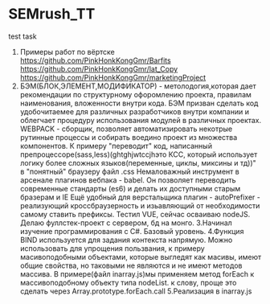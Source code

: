 # SEMrush_TT
test task
1. Примеры работ по вёртске
https://github.com/PinkHonkKongGmr/Barfits
https://github.com/PinkHonkKongGmr/lat_Copy
https://github.com/PinkHonkKongGmr/marketingProject
2. БЭМ(БЛОК,ЭЛЕМЕНТ,МОДИФИКАТОР) - метолодогия,которая дает рекомендации по структурному офоромлению проекта,
правилам наименования, вложенности внутри кода. БЭМ призван сделать код удобочитаемее для различных разработчиков внутри компании и облегчает процедуру использования модулей в различных проектах.
WEBPACK - сборщик, позволяет автоматизировать некотрые рутинные процессы и собирать воедино проект из множества компонентов. К примеру "переводит" код, написанный препроцессоре(sass,less)(ghtghjwtccjhэто КСС, который использует логику более сложных языков(переменные, циклы, миксины и тд))" в "понятный" браузеру файл .css
Немаловажный инструмент в арсенале плагинов вебпака - babel. Он позволяет переводить современные стандарты (es6) и делать их доступными старым бразерам и IE
Ещё удобный для верстальщика плагин - autoPrefixer - реализующий кроссбраузерность и изьавляющий от необходимости самому ставить префиксы.
 Тестил VUE, сейчас осваиваю nodeJS. Делаю фуллстек-проект с сервером, бд на монго.
 3.Начинал изучение программирования с C#. Базовый уровень.
 4.Функция BIND используется для задания контекста напрямую. Можно использовать для упрощения пользвания, к примеру масивоподобными объектами, которые выгледят как масивы, имеют общие свойства, но таковыми не являются и не имеют методов массива. В примере(файл inarray.js)мы применяем метод forEach к массивоподобному объекту типа nodeList.
 к слову, проще это сделать через  Array.prototype.forEach.call
 5.Реализация в inarray.js
